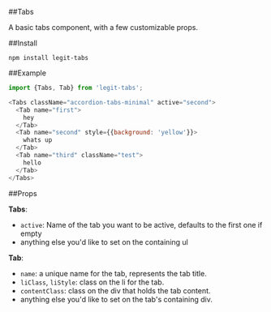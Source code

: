 ##Tabs

A basic tabs component, with a few customizable props.

##Install

`npm install legit-tabs`

##Example

~~~js
import {Tabs, Tab} from 'legit-tabs';

<Tabs className="accordion-tabs-minimal" active="second">
  <Tab name="first">
    hey
  </Tab>
  <Tab name="second" style={{background: 'yellow'}}>
    whats up
  </Tab>
  <Tab name="third" className="test">
    hello
  </Tab>
</Tabs>
~~~

##Props

**Tabs**:

- `active`: Name of the tab you want to be active, defaults to the first one if empty
- anything else you'd like to set on the containing ul

**Tab**:

- `name`: a unique name for the tab, represents the tab title.
- `liClass`, `liStyle`: class on the li for the tab.
- `contentClass`: class on the div that holds the tab content.
- anything else you'd like to set on the tab's containing div.
